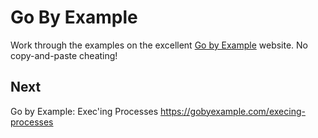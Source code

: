 
# Go By Example

Work through the examples on the excellent [Go by Example](https://gobyexample.com/)
website. No copy-and-paste cheating!


## Next

Go by Example: Exec'ing Processes
https://gobyexample.com/execing-processes

